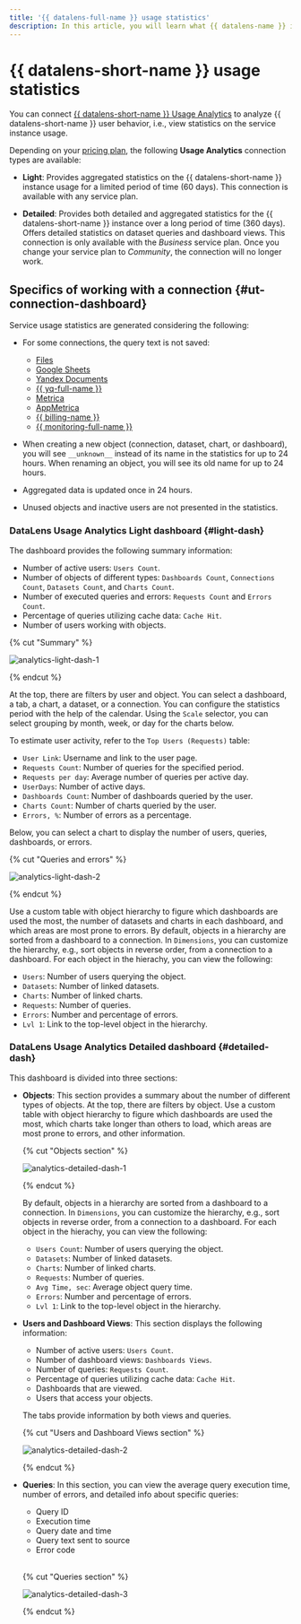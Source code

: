 ```yaml
---
title: '{{ datalens-full-name }} usage statistics'
description: In this article, you will learn what {{ datalens-name }} instance usage statistics is available to you in {{ datalens-full-name }}.
---
```


# {{ datalens-short-name }} usage statistics


You can connect [{{ datalens-short-name }} Usage Analytics](../operations/connection/create-usage-tracking.md) to analyze {{ datalens-short-name }} user behavior, i.e., view statistics on the service instance usage.

Depending on your [pricing plan](../pricing.md#service-plans), the following **Usage Analytics** connection types are available:

* **Light**: Provides aggregated statistics on the {{ datalens-short-name }} instance usage for a limited period of time (60 days). This connection is available with any service plan.

* **Detailed**: Provides both detailed and aggregated statistics for the {{ datalens-short-name }} instance over a long period of time (360 days). Offers detailed statistics on dataset queries and dashboard views. This connection is only available with the _Business_ service plan. Once you change your service plan to _Community_, the connection will no longer work.


## Specifics of working with a connection {#ut-connection-dashboard}


Service usage statistics are generated considering the following:

* For some connections, the query text is not saved:

  * [Files](../operations/connection/create-file.md)
  * [Google Sheets](../operations/connection/create-google-sheets.md)
  * [Yandex Documents](../operations/connection/create-yadocs.md)
  * [{{ yq-full-name }}](../operations/connection/create-yandex-query.md)
  * [Metrica](../operations/connection/create-metrica-api.md)
  * [AppMetrica](../operations/connection/create-appmetrica.md)
  * [{{ billing-name }}](../operations/connection/create-cloud-billing.md)
  * [{{ monitoring-full-name }}](../operations/connection/create-monitoring.md)

* When creating a new object (connection, dataset, chart, or dashboard), you will see `__unknown__` instead of its name in the statistics for up to 24 hours. When renaming an object, you will see its old name for up to 24 hours.
* Aggregated data is updated once in 24 hours.
* Unused objects and inactive users are not presented in the statistics.

### DataLens Usage Analytics Light dashboard {#light-dash}

The dashboard provides the following summary information:

* Number of active users: `Users Count`.
* Number of objects of different types: `Dashboards Count`, `Connections Count`, `Datasets Count`, and `Charts Count`.
* Number of executed queries and errors: `Requests Count` and `Errors Count`.
* Percentage of queries utilizing cache data: `Cache Hit`.
* Number of users working with objects.

{% cut "Summary" %}

![analytics-light-dash-1](../../_assets/datalens/operations/connection/analytics-light-dash-1.png)

{% endcut %}

At the top, there are filters by user and object. You can select a dashboard, a tab, a chart, a dataset, or a connection. You can configure the statistics period with the help of the calendar. Using the `Scale` selector, you can select grouping by month, week, or day for the charts below.

To estimate user activity, refer to the `Top Users (Requests)` table:

* `User Link`: Username and link to the user page.
* `Requests Count`: Number of queries for the specified period.
* `Requests per day`: Average number of queries per active day.
* `UserDays`: Number of active days.
* `Dashboards Count`: Number of dashboards queried by the user.
* `Charts Count`: Number of charts queried by the user.
* `Errors, %`: Number of errors as a percentage.

Below, you can select a chart to display the number of users, queries, dashboards, or errors.

{% cut "Queries and errors" %}

![analytics-light-dash-2](../../_assets/datalens/operations/connection/analytics-light-dash-2.png)

{% endcut %}

Use a custom table with object hierarchy to figure which dashboards are used the most, the number of datasets and charts in each dashboard, and which areas are most prone to errors. By default, objects in a hierarchy are sorted from a dashboard to a connection. In `Dimensions`, you can customize the hierarchy, e.g., sort objects in reverse order, from a connection to a dashboard. For each object in the hierachy, you can view the following:

* `Users`: Number of users querying the object.
* `Datasets`: Number of linked datasets.
* `Charts`: Number of linked charts.
* `Requests`: Number of queries.
* `Errors`: Number and percentage of errors.
* `Lvl 1`: Link to the top-level object in the hierarchy.

### DataLens Usage Analytics Detailed dashboard {#detailed-dash}

This dashboard is divided into three sections:

* **Objects**: This section provides a summary about the number of different types of objects. At the top, there are filters by object. Use a custom table with object hierarchy to figure which dashboards are used the most, which charts take longer than others to load, which areas are most prone to errors, and other information.

  {% cut "Objects section" %}

  ![analytics-detailed-dash-1](../../_assets/datalens/operations/connection/analytics-detailed-dash-1.png)

  {% endcut %}

  By default, objects in a hierarchy are sorted from a dashboard to a connection. In `Dimensions`, you can customize the hierarchy, e.g., sort objects in reverse order, from a connection to a dashboard. For each object in the hierachy, you can view the following:

  * `Users Count`: Number of users querying the object.
  * `Datasets`: Number of linked datasets.
  * `Charts`: Number of linked charts.
  * `Requests`: Number of queries.
  * `Avg Time, sec`: Average object query time.
  * `Errors`: Number and percentage of errors.
  * `Lvl 1`: Link to the top-level object in the hierarchy.

* **Users and Dashboard Views**: This section displays the following information:

  * Number of active users: `Users Count`.
  * Number of dashboard views: `Dashboards Views`.
  * Number of queries: `Requests Count`.
  * Percentage of queries utilizing cache data: `Cache Hit`.
  * Dashboards that are viewed.
  * Users that access your objects.

  The tabs provide information by both views and queries.

  {% cut "Users and Dashboard Views section" %}

  ![analytics-detailed-dash-2](../../_assets/datalens/operations/connection/analytics-detailed-dash-2.png)

  {% endcut %}

* **Queries**: In this section, you can view the average query execution time, number of errors, and detailed info about specific queries:
  
  * Query ID
  * Execution time
  * Query date and time
  * Query text sent to source
  * Error code
  <br>
  
  {% cut "Queries section" %}

  ![analytics-detailed-dash-3](../../_assets/datalens/operations/connection/analytics-detailed-dash-3.png)

  {% endcut %}

